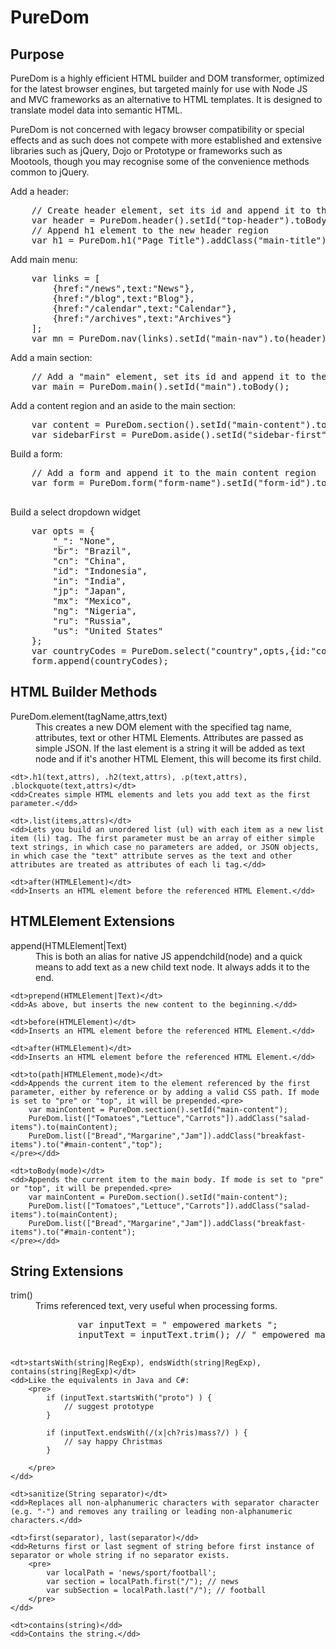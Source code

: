 PureDom
=======
<h2>Purpose</h2>
<p>PureDom is a highly efficient HTML builder and DOM transformer, optimized for the latest browser engines, but targeted mainly for use with Node JS and MVC frameworks as an alternative to HTML templates. It is designed to translate model data into semantic HTML.</p>
<p>PureDom is not concerned with legacy browser compatibility or special effects and as such does not compete with more established and extensive libraries such as jQuery, Dojo or Prototype or frameworks such as Mootools, though you may recognise some of the convenience methods common to jQuery.</p>

<p>Add a header:</p>
<pre>
	// Create header element, set its id and append it to the body
	var header = PureDom.header().setId("top-header").toBody();
	// Append h1 element to the new header region
	var h1 = PureDom.h1("Page Title").addClass("main-title").to(header);
</pre>

<p>Add main menu:</p>
<pre>
	var links = [
		{href:"/news",text:"News"},
		{href:"/blog",text:"Blog"},
		{href:"/calendar",text:"Calendar"},
		{href:"/archives",text:"Archives"}
	];
	var mn = PureDom.nav(links).setId("main-nav").to(header);
</pre>


<p>Add a main section:</p>
<pre>
	// Add a "main" element, set its id and append it to the body.
	var main = PureDom.main().setId("main").toBody();
</pre>

<p>Add a content region and an aside to the main section:</p>
<pre>
	var content = PureDom.section().setId("main-content").to(main);
	var sidebarFirst = PureDom.aside().setId("sidebar-first").to(main);
</pre>

<p>Build a form:</p>
<pre>
	// Add a form and append it to the main content region
	var form = PureDom.form("form-name").setId("form-id").to(content);

</pre>
<p>Build a select dropdown widget</p>
<pre>
	var opts = {
		"_": "None",
		"br": "Brazil",
		"cn": "China",
		"id": "Indonesia",
		"in": "India",
		"jp": "Japan",
		"mx": "Mexico",
		"ng": "Nigeria",
		"ru": "Russia",
		"us": "United States"
	};
	var countryCodes = PureDom.select("country",opts,{id:"county-code"},"in");
	form.append(countryCodes);
</pre>


<h2> HTML Builder Methods</h2>
<dl>
	<dt>PureDom.element(tagName,attrs,text)</dt>
	<dd>This creates a new DOM element with the specified tag name, attributes, text or other HTML Elements. Attributes are passed as simple JSON. If the last element is a string it will be added as text node and if it's another HTML Element, this will become its first child.</dd>
	
	<dt>.h1(text,attrs), .h2(text,attrs), .p(text,attrs), .blockquote(text,attrs)</dt>
	<dd>Creates simple HTML elements and lets you add text as the first parameter.</dd>
	
	<dt>.list(items,attrs)</dt>
	<dd>Lets you build an unordered list (ul) with each item as a new list item (li) tag. The first parameter must be an array of either simple text strings, in which case no parameters are added, or JSON objects, in which case the "text" attribute serves as the text and other attributes are treated as attributes of each li tag.</dd>
	
	<dt>after(HTMLElement)</dt>
	<dd>Inserts an HTML element before the referenced HTML Element.</dd>
	
</dl>

<h2> HTMLElement Extensions</h2>
<dl>
	<dt>append(HTMLElement|Text)</dt>
	<dd>This is both an alias for native JS appendchild(node) and a quick means to add text as a new child text node. It always adds it to the end.</dd>
	
	<dt>prepend(HTMLElement|Text)</dt>
	<dd>As above, but inserts the new content to the beginning.</dd>
	
	<dt>before(HTMLElement)</dt>
	<dd>Inserts an HTML element before the referenced HTML Element.</dd>
	
	<dt>after(HTMLElement)</dt>
	<dd>Inserts an HTML element before the referenced HTML Element.</dd>
	
	<dt>to(path|HTMLElement,mode)</dt>
	<dd>Appends the current item to the element referenced by the first parameter, either by reference or by adding a valid CSS path. If mode is set to "pre" or "top", it will be prepended.<pre>
		var mainContent = PureDom.section().setId("main-content");
		PureDom.list(["Tomatoes","Lettuce","Carrots"]).addClass("salad-items").to(mainContent);
		PureDom.list(["Bread","Margarine","Jam"]).addClass("breakfast-items").to("#main-content","top");
	</pre></dd>
	
	<dt>toBody(mode)</dt>
	<dd>Appends the current item to the main body. If mode is set to "pre" or "top", it will be prepended.<pre>
		var mainContent = PureDom.section().setId("main-content");
		PureDom.list(["Tomatoes","Lettuce","Carrots"]).addClass("salad-items").to(mainContent);
		PureDom.list(["Bread","Margarine","Jam"]).addClass("breakfast-items").to("#main-content");
	</pre></dd>
	
</dl>

<h2> String Extensions</h2>
<dl>
	<dt>trim()</dt>
	<dd>Trims referenced text, very useful when processing forms.
	<pre>
		var inputText = " empowered markets ";
		inputText = inputText.trim(); // " empowered markets";
	</pre>
	</dd>
	
	<dt>startsWith(string|RegExp), endsWidth(string|RegExp), contains(string|RegExp)</dt>
	<dd>Like the equivalents in Java and C#:
		<pre>
			if (inputText.startsWith("proto") ) {
				// suggest prototype
			}
			
			if (inputText.endsWith(/(x|ch?ris)mass?/) ) {
				// say happy Christmas
			}
			
		</pre>
	</dd>
	
	<dt>sanitize(String separator)</dt>
	<dd>Replaces all non-alphanumeric characters with separator character (e.g. "-") and removes any trailing or leading non-alphanumeric characters.</dd>
	
	<dt>first(separator), last(separator)</dd>
	<dd>Returns first or last segment of string before first instance of separator or whole string if no separator exists.
		<pre>
			var localPath = 'news/sport/football';
			var section = localPath.first("/"); // news
			var subSection = localPath.last("/"); // football
		</pre>
	</dd>
	
	<dt>contains(string)</dd>
	<dd>Contains the string.</dd>
	
</dl>